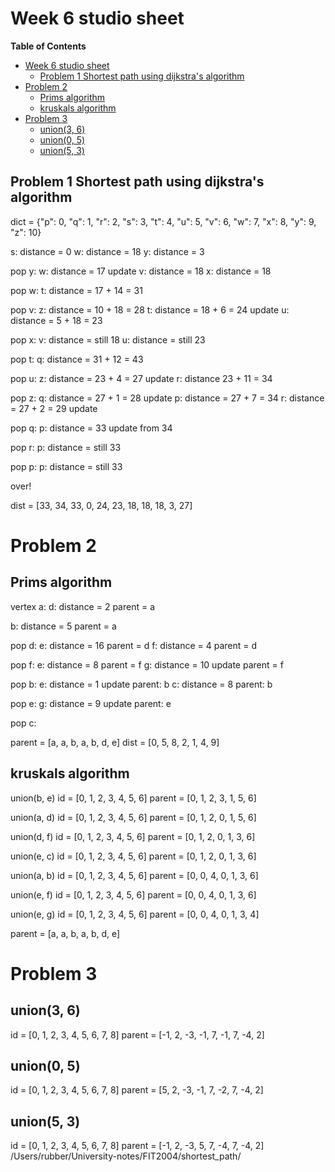 # Week 6 studio sheet
<!-- markdown-toc start - Don't edit this section. Run M-x markdown-toc-refresh-toc -->
**Table of Contents**

- [Week 6 studio sheet](#week-6-studio-sheet)
    - [Problem 1 Shortest path using dijkstra's algorithm](#problem-1-shortest-path-using-dijkstras-algorithm)
- [Problem 2](#problem-2)
    - [Prims algorithm](#prims-algorithm)
    - [kruskals algorithm](#kruskals-algorithm)
- [Problem 3](#problem-3)
    - [union(3, 6)](#union3-6)
    - [union(0, 5)](#union0-5)
    - [union(5, 3)](#union5-3)

<!-- markdown-toc end -->

## Problem 1 Shortest path using dijkstra's algorithm

dict = {"p": 0, "q": 1, "r": 2, "s": 3, "t": 4, "u": 5, "v": 6, "w": 7, "x": 8, "y": 9, "z": 10}

s: distance = 0
w: distance = 18
y: distance = 3

pop y:
w: distance = 17 update
v: distance = 18
x: distance = 18

pop w:
t: distance = 17 + 14 = 31

pop v:
z: distance = 10 + 18 = 28
t: distance = 18 + 6 = 24 update
u: distance = 5 + 18 = 23

pop x:
v: distance = still 18
u: distance = still 23

pop t: 
q: distance = 31 + 12 = 43

pop u:
z: distance = 23 + 4 = 27 update
r: distance 23 + 11 = 34

pop z:
q: distance = 27 + 1 = 28 update
p: distance = 27 + 7 = 34
r: distance = 27 + 2 = 29 update

pop q:
p: distance = 33 update from 34

pop r:
p: distance = still  33

pop p:
p: distance = still 33

over!

dist = [33, 34, 33, 0, 24, 23, 18, 18, 18, 3, 27]


# Problem 2

## Prims algorithm

vertex a:
d: distance = 2
parent = a

b: distance = 5
parent = a

pop d:
e: distance = 16
parent = d
f: distance = 4
parent = d

pop f:
e: distance = 8
parent = f
g: distance = 10 update
parent = f

pop b:
e: distance = 1 update
parent: b
c: distance = 8
parent: b

pop e:
g: distance = 9 update
parent: e

pop c:

parent = [a, a, b, a, b, d, e]
dist = [0, 5, 8, 2, 1, 4, 9]

## kruskals algorithm
union(b, e)
id = [0, 1, 2, 3, 4, 5, 6]
parent = [0, 1, 2, 3, 1, 5, 6]

union(a, d)
id = [0, 1, 2, 3, 4, 5, 6]
parent = [0, 1, 2, 0, 1, 5, 6]

union(d, f)
id = [0, 1, 2, 3, 4, 5, 6]
parent = [0, 1, 2, 0, 1, 3, 6]

union(e, c)
id = [0, 1, 2, 3, 4, 5, 6]
parent = [0, 1, 2, 0, 1, 3, 6]

union(a, b)
id = [0, 1, 2, 3, 4, 5, 6]
parent = [0, 0, 4, 0, 1, 3, 6]

union(e, f)
id = [0, 1, 2, 3, 4, 5, 6]
parent = [0, 0, 4, 0, 1, 3, 6]

union(e, g)
id = [0, 1, 2, 3, 4, 5, 6]
parent = [0, 0, 4, 0, 1, 3, 4]

parent = [a, a, b, a, b, d, e]



# Problem 3


## union(3, 6)
id = [0, 1, 2, 3, 4, 5, 6, 7, 8]
parent = [-1, 2, -3, -1, 7, -1, 7, -4, 2]


## union(0, 5)
id = [0, 1, 2, 3, 4, 5, 6, 7, 8]
parent = [5, 2, -3, -1, 7, -2, 7, -4, 2]

## union(5, 3)
id = [0, 1, 2, 3, 4, 5, 6, 7, 8]
parent = [-1, 2, -3, 5, 7, -4, 7, -4, 2]
/Users/rubber/University-notes/FIT2004/shortest_path/
